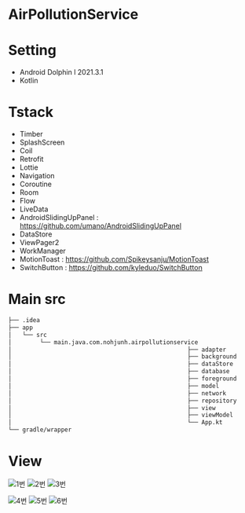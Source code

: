 # AirPollutionService

# Setting
- Android Dolphin l 2021.3.1
- Kotlin

# Tstack
- Timber
- SplashScreen
- Coil
- Retrofit
- Lottie
- Navigation
- Coroutine
- Room
- Flow
- LiveData
- AndroidSlidingUpPanel : https://github.com/umano/AndroidSlidingUpPanel
- DataStore
- ViewPager2
- WorkManager
- MotionToast : https://github.com/Spikeysanju/MotionToast
- SwitchButton : https://github.com/kyleduo/SwitchButton

# Main src
```bash
├── .idea
├── app 
│   └── src
│        └── main.java.com.nohjunh.airpollutionservice
│                                                  ├── adapter
│                                                  ├── background
│                                                  ├── dataStore
│                                                  ├── database
│                                                  ├── foreground
│                                                  ├── model
│                                                  ├── network
│                                                  ├── repository
│                                                  ├── view
│                                                  ├── viewModel
│                                                  └── App.kt
└── gradle/wrapper

``` 

# View
![1번](https://user-images.githubusercontent.com/75293768/214249998-1a1c6328-cabe-4675-b3ae-f4a714728db1.gif)
![2번](https://user-images.githubusercontent.com/75293768/214250005-15d07872-1ac5-429d-8dfe-f4d89a7b912b.gif)
![3번](https://user-images.githubusercontent.com/75293768/214250016-41a7c26e-0ca2-48fb-9a77-234159bc8ddf.gif)

![4번](https://user-images.githubusercontent.com/75293768/214250024-7c321429-6f36-4b0a-88f7-32fe123cdb39.gif)
![5번](https://user-images.githubusercontent.com/75293768/214250030-bfc650d1-6ebf-45d6-94da-45942b5ebad1.gif)
![6번](https://user-images.githubusercontent.com/75293768/214250048-d03df135-0eae-4865-acca-301f6f602180.gif)
